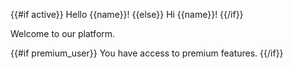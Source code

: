 {{#if active}}
Hello {{name}}!
{{else}}
Hi {{name}}!
{{/if}}

Welcome to our platform.

{{#if premium_user}}
You have access to premium features.
{{/if}}